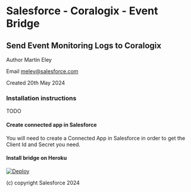 # Salesforce - Coralogix - Event Bridge
## Send Event Monitoring Logs to Coralogix
Author Martin Eley

Email meley@salesforce.com

Created 20th May 2024

### Installation instructions
TODO

#### Create connected app in Salesforce
You will need to create a Connected App in Salesforce in order to get the Client Id and Secret you need.

#### Install bridge on Heroku
[![Deploy](https://www.herokucdn.com/deploy/button.svg)](https://www.heroku.com/deploy?template=https://github.com/bigbluekayak/event-monitoring-bridge)

(c) copyright Salesforce 2024
